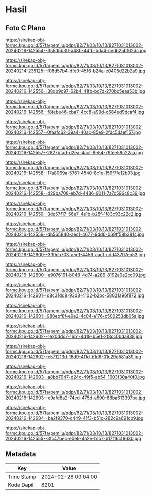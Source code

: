 # Hasil

## Foto C Plano

https://sirekap-obj-formc.kpu.go.id/57fa/pemilu/pdpr/82/71/03/10/13/8271031013002-20240216-142554--355d5b30-a480-44fb-bda4-cedb25bf62dc.jpg

https://sirekap-obj-formc.kpu.go.id/57fa/pemilu/pdpr/82/71/03/10/13/8271031013002-20240214-235125--f08d57b4-dfe9-4516-b24a-e0405d22b2a9.jpg

https://sirekap-obj-formc.kpu.go.id/57fa/pemilu/pdpr/82/71/03/10/13/8271031013002-20240216-142556--38db9c97-62b4-41fb-bc7d-270bc5eaa53b.jpg

https://sirekap-obj-formc.kpu.go.id/57fa/pemilu/pdpr/82/71/03/10/13/8271031013002-20240216-142556--f8febe46-cba7-4cc8-a99d-c684ed9dcaf4.jpg

https://sirekap-obj-formc.kpu.go.id/57fa/pemilu/pdpr/82/71/03/10/13/8271031013002-20240216-142557--0faafc62-39a4-40ac-85e9-2fdc5daef157.jpg

https://sirekap-obj-formc.kpu.go.id/57fa/pemilu/pdpr/82/71/03/10/13/8271031013002-20240216-142557--2827bfad-d2ea-4acf-9e54-79fee59c22aa.jpg

https://sirekap-obj-formc.kpu.go.id/57fa/pemilu/pdpr/82/71/03/10/13/8271031013002-20240216-142558--17a8069a-5761-4540-8c1e-159f7fe12b93.jpg

https://sirekap-obj-formc.kpu.go.id/57fa/pemilu/pdpr/82/71/03/10/13/8271031013002-20240216-142558--d29ba708-eb7d-4486-9011-7a7c596c8c39.jpg

https://sirekap-obj-formc.kpu.go.id/57fa/pemilu/pdpr/82/71/03/10/13/8271031013002-20240216-142559--3dc57f17-56e7-4e1b-b25f-1f83c93c22c2.jpg

https://sirekap-obj-formc.kpu.go.id/57fa/pemilu/pdpr/82/71/03/10/13/8271031013002-20240216-142559--db565840-aec1-4677-9dd6-069ff58b3814.jpg

https://sirekap-obj-formc.kpu.go.id/57fa/pemilu/pdpr/82/71/03/10/13/8271031013002-20240216-142600--339cb703-a5e1-4456-aac1-cdd43797eb53.jpg

https://sirekap-obj-formc.kpu.go.id/57fa/pemilu/pdpr/82/71/03/10/13/8271031013002-20240216-142600--e9076191-b048-4d74-a286-8192a0e2cc09.jpg

https://sirekap-obj-formc.kpu.go.id/57fa/pemilu/pdpr/82/71/03/10/13/8271031013002-20240216-142601--d8c31dd8-93d8-4102-b2bc-58021a96f872.jpg

https://sirekap-obj-formc.kpu.go.id/57fa/pemilu/pdpr/82/71/03/10/13/8271031013002-20240216-142601--980ebf8f-e9e2-4c04-a176-c500253db05a.jpg

https://sirekap-obj-formc.kpu.go.id/57fa/pemilu/pdpr/82/71/03/10/13/8271031013002-20240216-142602--1e20ddc7-16b1-4d19-b5e1-2f8cc0bda838.jpg

https://sirekap-obj-formc.kpu.go.id/57fa/pemilu/pdpr/82/71/03/10/13/8271031013002-20240216-142602--c571213d-16d9-4f1d-b1d6-01c29d581a39.jpg

https://sirekap-obj-formc.kpu.go.id/57fa/pemilu/pdpr/82/71/03/10/13/8271031013002-20240216-142603--a8bb7947-d24c-49f5-ab54-1603f30a40f0.jpg

https://sirekap-obj-formc.kpu.go.id/57fa/pemilu/pdpr/82/71/03/10/13/8271031013002-20240216-142603--e9afd8a2-74ed-475d-a590-68ba613397ba.jpg

https://sirekap-obj-formc.kpu.go.id/57fa/pemilu/pdpr/82/71/03/10/13/8271031013002-20240216-142604--ba2f9370-c449-41f3-b51c-282c9a691cb9.jpg

https://sirekap-obj-formc.kpu.go.id/57fa/pemilu/pdpr/82/71/03/10/13/8271031013002-20240216-142555--3fc47bec-e0e9-4a2e-b1b7-b17f16cf9630.jpg


## Metadata

| Key        | Value               |
| ---------- | ------------------- |
| Time Stamp | 2024-02-28 09:04:00 |
| Kode Dapil | 8201                |



